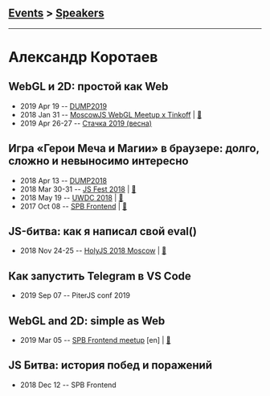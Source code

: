 ## [Events](../README.md) > [Speakers](../speakers.md)
---

# Александр Коротаев

## WebGL и 2D: простой как Web
- 2019 Apr 19 -- [DUMP2019](https://www.youtube.com/watch?v=PKNrhSe7ATM)    
- 2018 Jan 31 -- [MoscowJS WebGL Meetup x Tinkoff](https://youtu.be/jfRusB5E1n8)  | [:notebook:](http://lekzd.ru/presentations/webgl_simple_moscow/)  
- 2019 Apr 26-27 -- [Стачка 2019 (весна)](https://www.youtube.com/watch?v=7cbshfHfULs)    
## Игра «Герои Меча и Магии» в браузере: долго, сложно и невыносимо интересно
- 2018 Apr 13 -- [DUMP2018](https://www.youtube.com/watch?v=eauzFBCJDb0)    
- 2018 Mar 30-31 -- [JS Fest 2018](https://www.youtube.com/watch?v=YIq3QLVvcds)  | [:notebook:](http://lekzd.ru/presentations/jsFest_heroes/)  
- 2018 May 19 -- [UWDC 2018](https://www.youtube.com/watch?v=bv6MVuRbAmg)  | [:notebook:](http://lekzd.ru/presentations/uwdc_heroes/#cover)  
- 2017 Oct 08 -- [SPB Frontend](https://youtu.be/STxBvk98mf8?t=41m17s)  | [:notebook:](http://lekzd.ru/heroes)  
## JS-битва: как я написал свой eval()
- 2018 Nov 24-25 -- [HolyJS 2018 Moscow](https://www.youtube.com/watch?v=TJ7TGk5WJ5k)  | [:notebook:](http://lekzd.ru/presentations/js_battle_holy/)  
## Как запустить Telegram в VS Code
- 2019 Sep 07 -- PiterJS conf 2019    
## WebGL and 2D: simple as Web
- 2019 Mar 05 -- [SPB Frontend meetup](https://www.youtube.com/watch?v=56rX1gTmt_c) [en] | [:notebook:](http://lekzd.ru/presentations/webgl_simple_sbp_eng/)  
## JS Битва: история побед и поражений
- 2018 Dec 12 -- SPB Frontend    
